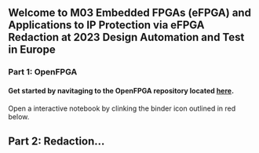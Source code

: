 ## Welcome to M03 Embedded FPGAs (eFPGA) and Applications to IP Protection via eFPGA Redaction at 2023 Design Automation and Test in Europe

### Part 1: OpenFPGA

#### Get started by navitaging to the OpenFPGA repository located [here](https://github.com/lnis-uofu/OpenFPGA).

Open a interactive notebook by clinking the binder icon outlined in red below.




## Part 2: Redaction...
